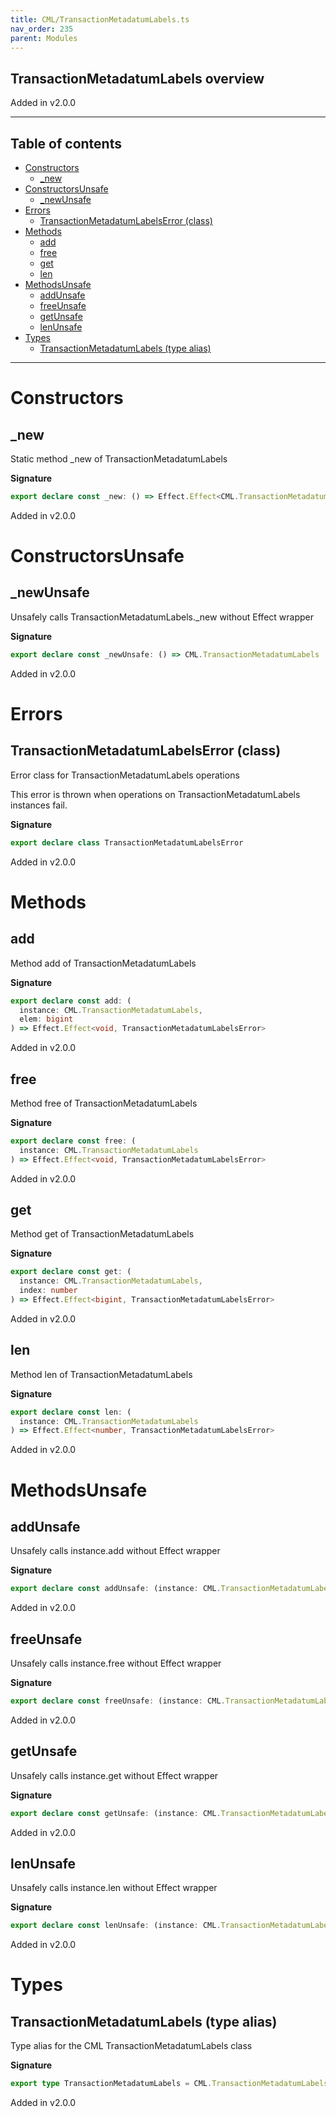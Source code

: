 ```yaml
---
title: CML/TransactionMetadatumLabels.ts
nav_order: 235
parent: Modules
---
```


## TransactionMetadatumLabels overview

Added in v2.0.0

---

<h2 class="text-delta">Table of contents</h2>

- [Constructors](#constructors)
  - [\_new](#_new)
- [ConstructorsUnsafe](#constructorsunsafe)
  - [\_newUnsafe](#_newunsafe)
- [Errors](#errors)
  - [TransactionMetadatumLabelsError (class)](#transactionmetadatumlabelserror-class)
- [Methods](#methods)
  - [add](#add)
  - [free](#free)
  - [get](#get)
  - [len](#len)
- [MethodsUnsafe](#methodsunsafe)
  - [addUnsafe](#addunsafe)
  - [freeUnsafe](#freeunsafe)
  - [getUnsafe](#getunsafe)
  - [lenUnsafe](#lenunsafe)
- [Types](#types)
  - [TransactionMetadatumLabels (type alias)](#transactionmetadatumlabels-type-alias)

---

# Constructors

## \_new

Static method \_new of TransactionMetadatumLabels

**Signature**

```ts
export declare const _new: () => Effect.Effect<CML.TransactionMetadatumLabels, TransactionMetadatumLabelsError>
```

Added in v2.0.0

# ConstructorsUnsafe

## \_newUnsafe

Unsafely calls TransactionMetadatumLabels.\_new without Effect wrapper

**Signature**

```ts
export declare const _newUnsafe: () => CML.TransactionMetadatumLabels
```

Added in v2.0.0

# Errors

## TransactionMetadatumLabelsError (class)

Error class for TransactionMetadatumLabels operations

This error is thrown when operations on TransactionMetadatumLabels instances fail.

**Signature**

```ts
export declare class TransactionMetadatumLabelsError
```

Added in v2.0.0

# Methods

## add

Method add of TransactionMetadatumLabels

**Signature**

```ts
export declare const add: (
  instance: CML.TransactionMetadatumLabels,
  elem: bigint
) => Effect.Effect<void, TransactionMetadatumLabelsError>
```

Added in v2.0.0

## free

Method free of TransactionMetadatumLabels

**Signature**

```ts
export declare const free: (
  instance: CML.TransactionMetadatumLabels
) => Effect.Effect<void, TransactionMetadatumLabelsError>
```

Added in v2.0.0

## get

Method get of TransactionMetadatumLabels

**Signature**

```ts
export declare const get: (
  instance: CML.TransactionMetadatumLabels,
  index: number
) => Effect.Effect<bigint, TransactionMetadatumLabelsError>
```

Added in v2.0.0

## len

Method len of TransactionMetadatumLabels

**Signature**

```ts
export declare const len: (
  instance: CML.TransactionMetadatumLabels
) => Effect.Effect<number, TransactionMetadatumLabelsError>
```

Added in v2.0.0

# MethodsUnsafe

## addUnsafe

Unsafely calls instance.add without Effect wrapper

**Signature**

```ts
export declare const addUnsafe: (instance: CML.TransactionMetadatumLabels, elem: bigint) => void
```

Added in v2.0.0

## freeUnsafe

Unsafely calls instance.free without Effect wrapper

**Signature**

```ts
export declare const freeUnsafe: (instance: CML.TransactionMetadatumLabels) => void
```

Added in v2.0.0

## getUnsafe

Unsafely calls instance.get without Effect wrapper

**Signature**

```ts
export declare const getUnsafe: (instance: CML.TransactionMetadatumLabels, index: number) => bigint
```

Added in v2.0.0

## lenUnsafe

Unsafely calls instance.len without Effect wrapper

**Signature**

```ts
export declare const lenUnsafe: (instance: CML.TransactionMetadatumLabels) => number
```

Added in v2.0.0

# Types

## TransactionMetadatumLabels (type alias)

Type alias for the CML TransactionMetadatumLabels class

**Signature**

```ts
export type TransactionMetadatumLabels = CML.TransactionMetadatumLabels
```

Added in v2.0.0
